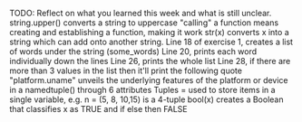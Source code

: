 TODO: Reflect on what you learned this week and what is still unclear.
string.upper() converts a string to uppercase
"calling" a function means creating and establishing a function, making it work
str(x) converts x into a string which can add onto another string.
Line 18 of exercise 1, creates a list of words under the string (some_words)
Line 20, prints each word individually down the lines
Line 26, prints the whole list
Line 28, if there are more than 3 values in the list then it'll print the following quote
"platform.uname" unveils the underlying features of the platform or device in a namedtuple() through 6 attributes
Tuples = used to store items in a single variable, e.g. n = (5, 8, 10,15) is a 4-tuple
bool(x) creates a Boolean that classifies x as TRUE and if else then FALSE

